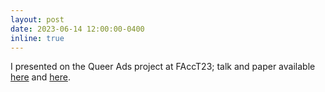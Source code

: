 ```yaml
---
layout: post
date: 2023-06-14 12:00:00-0400
inline: true
---
```

I presented on the Queer Ads project at FAccT23; talk and paper available [here](https://youtu.be/EYbBUEZPaD4) and [here](static/pdf/facct23-139.pdf).
